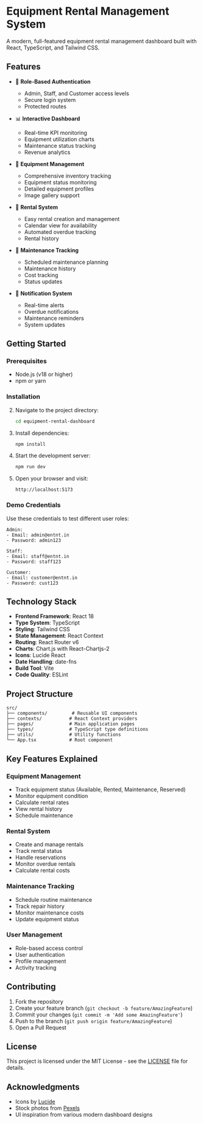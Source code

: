 # Equipment Rental Management System

A modern, full-featured equipment rental management dashboard built with React, TypeScript, and Tailwind CSS.


## Features

- 🔐 **Role-Based Authentication**
  - Admin, Staff, and Customer access levels
  - Secure login system
  - Protected routes

- 📊 **Interactive Dashboard**
  - Real-time KPI monitoring
  - Equipment utilization charts
  - Maintenance status tracking
  - Revenue analytics

- 🚛 **Equipment Management**
  - Comprehensive inventory tracking
  - Equipment status monitoring
  - Detailed equipment profiles
  - Image gallery support

- 📅 **Rental System**
  - Easy rental creation and management
  - Calendar view for availability
  - Automated overdue tracking
  - Rental history

- 🔧 **Maintenance Tracking**
  - Scheduled maintenance planning
  - Maintenance history
  - Cost tracking
  - Status updates

- 🔔 **Notification System**
  - Real-time alerts
  - Overdue notifications
  - Maintenance reminders
  - System updates

## Getting Started

### Prerequisites

- Node.js (v18 or higher)
- npm or yarn

### Installation



2. Navigate to the project directory:
   ```bash
   cd equipment-rental-dashboard
   ```

3. Install dependencies:
   ```bash
   npm install
   ```

4. Start the development server:
   ```bash
   npm run dev
   ```

5. Open your browser and visit:
   ```
   http://localhost:5173
   ```

### Demo Credentials

Use these credentials to test different user roles:

```
Admin:
- Email: admin@entnt.in
- Password: admin123

Staff:
- Email: staff@entnt.in
- Password: staff123

Customer:
- Email: customer@entnt.in
- Password: cust123
```

## Technology Stack

- **Frontend Framework**: React 18
- **Type System**: TypeScript
- **Styling**: Tailwind CSS
- **State Management**: React Context
- **Routing**: React Router v6
- **Charts**: Chart.js with React-Chartjs-2
- **Icons**: Lucide React
- **Date Handling**: date-fns
- **Build Tool**: Vite
- **Code Quality**: ESLint

## Project Structure

```
src/
├── components/         # Reusable UI components
├── contexts/          # React Context providers
├── pages/             # Main application pages
├── types/             # TypeScript type definitions
├── utils/             # Utility functions
└── App.tsx            # Root component
```

## Key Features Explained

### Equipment Management

- Track equipment status (Available, Rented, Maintenance, Reserved)
- Monitor equipment condition
- Calculate rental rates
- View rental history
- Schedule maintenance

### Rental System

- Create and manage rentals
- Track rental status
- Handle reservations
- Monitor overdue rentals
- Calculate rental costs

### Maintenance Tracking

- Schedule routine maintenance
- Track repair history
- Monitor maintenance costs
- Update equipment status

### User Management

- Role-based access control
- User authentication
- Profile management
- Activity tracking

## Contributing

1. Fork the repository
2. Create your feature branch (`git checkout -b feature/AmazingFeature`)
3. Commit your changes (`git commit -m 'Add some AmazingFeature'`)
4. Push to the branch (`git push origin feature/AmazingFeature`)
5. Open a Pull Request

## License

This project is licensed under the MIT License - see the [LICENSE](LICENSE) file for details.


## Acknowledgments

- Icons by [Lucide](https://lucide.dev)
- Stock photos from [Pexels](https://www.pexels.com)
- UI inspiration from various modern dashboard designs

